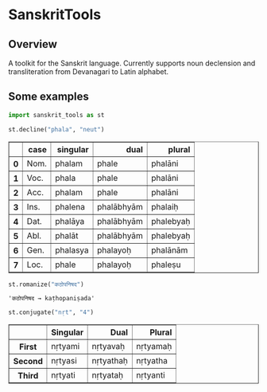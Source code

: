 # SanskritTools
## Overview
A toolkit for the Sanskrit language. Currently supports noun declension and
transliteration from Devanagari to Latin alphabet.

## Some examples



```python
import sanskrit_tools as st
```


```python
st.decline("phala", "neut")
```




<div>

<table border="1" class="dataframe">
  <thead>
    <tr style="text-align: right;">
      <th></th>
      <th>case</th>
      <th>singular</th>
      <th>dual</th>
      <th>plural</th>
    </tr>
  </thead>
  <tbody>
    <tr>
      <th>0</th>
      <td>Nom.</td>
      <td>phalam</td>
      <td>phale</td>
      <td>phalāni</td>
    </tr>
    <tr>
      <th>1</th>
      <td>Voc.</td>
      <td>phala</td>
      <td>phale</td>
      <td>phalāni</td>
    </tr>
    <tr>
      <th>2</th>
      <td>Acc.</td>
      <td>phalam</td>
      <td>phale</td>
      <td>phalāni</td>
    </tr>
    <tr>
      <th>3</th>
      <td>Ins.</td>
      <td>phalena</td>
      <td>phalābhyām</td>
      <td>phalaiḥ</td>
    </tr>
    <tr>
      <th>4</th>
      <td>Dat.</td>
      <td>phalāya</td>
      <td>phalābhyām</td>
      <td>phalebyaḥ</td>
    </tr>
    <tr>
      <th>5</th>
      <td>Abl.</td>
      <td>phalāt</td>
      <td>phalābhyām</td>
      <td>phalebyaḥ</td>
    </tr>
    <tr>
      <th>6</th>
      <td>Gen.</td>
      <td>phalasya</td>
      <td>phalayoḥ</td>
      <td>phalānām</td>
    </tr>
    <tr>
      <th>7</th>
      <td>Loc.</td>
      <td>phale</td>
      <td>phalayoḥ</td>
      <td>phaleṣu</td>
    </tr>
  </tbody>
</table>
</div>




```python
st.romanize("कठोपनिषद")
```




    'कठोपनिषद → kaṭhopaniṣada'




```python
st.conjugate("nṛt", "4")
```




<div>
<style scoped>
    .dataframe tbody tr th:only-of-type {
        vertical-align: middle;
    }

    .dataframe tbody tr th {
        vertical-align: top;
    }

    .dataframe thead th {
        text-align: right;
    }
</style>
<table border="1" class="dataframe">
  <thead>
    <tr style="text-align: right;">
      <th></th>
      <th>Singular</th>
      <th>Dual</th>
      <th>Plural</th>
    </tr>
  </thead>
  <tbody>
    <tr>
      <th>First</th>
      <td>nṛtyami</td>
      <td>nṛtyavaḥ</td>
      <td>nṛtyamaḥ</td>
    </tr>
    <tr>
      <th>Second</th>
      <td>nṛtyasi</td>
      <td>nṛtyathaḥ</td>
      <td>nṛtyatha</td>
    </tr>
    <tr>
      <th>Third</th>
      <td>nṛtyati</td>
      <td>nṛtyataḥ</td>
      <td>nṛtyanti</td>
    </tr>
  </tbody>
</table>
</div>


